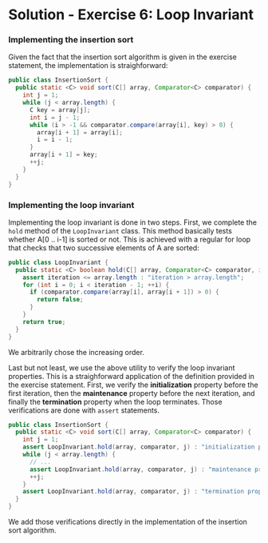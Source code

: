 # Solution - Exercise 6: Loop Invariant

### Implementing the insertion sort

Given the fact that the insertion sort algorithm is given in the exercise statement, the implementation is straighforward:

```java
public class InsertionSort {
  public static <C> void sort(C[] array, Comparator<C> comparator) {
    int j = 1;
    while (j < array.length) {
      C key = array[j];
      int i = j - 1;
      while (i > -1 && comparator.compare(array[i], key) > 0) {
        array[i + 1] = array[i];
        i = i - 1;
      }
      array[i + 1] = key;
      ++j;
    }
  }
}
```

### Implementing the loop invariant

Implementing the loop invariant is done in two steps. First, we complete the `hold` method of the `LoopInvariant` class. This method basically tests whether A[0 .. i-1] is sorted or not. This is achieved with a regular for loop that checks that two successive elements of A are sorted:

```java
public class LoopInvariant {
  public static <C> boolean hold(C[] array, Comparator<C> comparator, int iteration) {
    assert iteration <= array.length : "iteration > array.length";
    for (int i = 0; i < iteration - 1; ++i) {
      if (comparator.compare(array[i], array[i + 1]) > 0) {
        return false;
      }
    }
    return true;
  }
}
```

We arbitrarily chose the increasing order.

Last but not least, we use the above utility to verify the loop invariant properties. This is a straighforward application of the definition provided in the exercise statement. First, we verify the **initialization** property before the first iteration, then the **maintenance** property before the next iteration, and finally the **termination** property when the loop terminates. Those verifications are done with `assert` statements.

```java
public class InsertionSort {
  public static <C> void sort(C[] array, Comparator<C> comparator) {
    int j = 1;
    assert LoopInvariant.hold(array, comparator, j) : "initialization property does not hold";
    while (j < array.length) {
      // ...
      assert LoopInvariant.hold(array, comparator, j) : "maintenance property does not hold";
      ++j;
    }
    assert LoopInvariant.hold(array, comparator, j) : "termination property does not hold";
  }
}
```

We add those verifications directly in the implementation of the insertion sort algorithm.